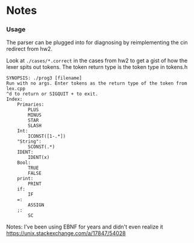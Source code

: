 # Notes

### Usage
The parser can be plugged into for diagnosing by reimplementing the cin redirect from hw2.

Look at `./cases/*.correct` in the cases from hw2 to get a gist of how the lexer spits out tokens. The token return type is the token type in tokens.h

```
SYNOPSIS: ./prog3 [filename]
Run with no args. Enter tokens as the return type of the token from lex.cpp
^d to return or SIGQUIT + to exit.
Index:
    Primaries:
        PLUS
        MINUS
        STAR
        SLASH
    Int:
        ICONST([1-.*])
    "String":
        SCONST(.*)
    IDENT:
        IDENT(x)
    Bool:
        TRUE
        FALSE
    print:
        PRINT
    if:
        IF
    =:
        ASSIGN
    ;:
        SC
```

Notes:
I've been using EBNF for years and didn't even realize it
<https://unix.stackexchange.com/a/17847/54028>
